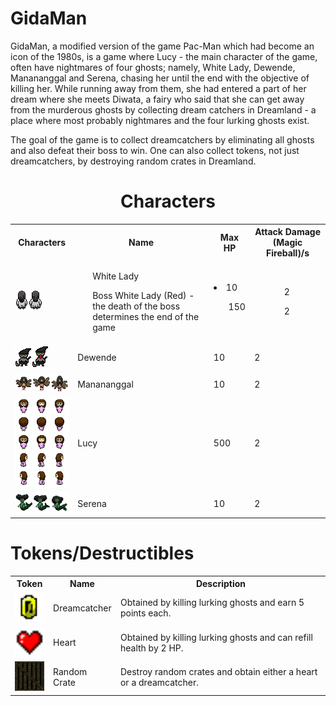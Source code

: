 # GidaMan
GidaMan, a modified version of the game Pac-Man which had become an icon of the 1980s, is a game where Lucy - the main character of the game, often have nightmares of four ghosts; namely, White Lady, Dewende, Manananggal and Serena, chasing her until the end with the objective of killing her. While running away from them, she had entered a part of her dream where she meets Diwata, a fairy who said that she can get away from the murderous ghosts by collecting dream catchers in Dreamland - a place where most probably nightmares and the four lurking ghosts exist.

The goal of the game is to collect dreamcatchers by eliminating all ghosts and also defeat their boss to win. One can also collect tokens, not just dreamcatchers, by destroying random crates in Dreamland.

<div id="header" align="center">
  <h1>Characters</h1>
  <table>
    <tr>
      <th>Characters</th>
      <th>Name</th>
      <th>Max HP</th>
      <th>Attack Damage (Magic Fireball)/s</th>
    </tr>
    <tr>
      <td>
        <img src="white-lady.png" alt="WhiteLady"/>
      </td>
      <td align="left">
        <div>
          <ul>White Lady</ul>
          <ul>Boss White Lady (Red) - the death of the boss determines the end of the game</ul>
        </div>
      </td>
      <td>
        <div>
          <li>10</li>
          <ul>150</ul>
        </div>
      </td>
      <td>
        <ul>
          <ul>2</ul>
          <ul>2</ul>
        </ul>
      </td>
    </tr>
    <tr>
      <td>
        <img src="dewende.png" alt="Dewende"/>
      </td>
      <td>Dewende</td>
      <td>10</td>
      <td>2</td>
    </tr>
    <tr>
      <td>
        <img src="manananggal.png" alt="Manananggal"/>
      </td>
      <td>Manananggal</td>
      <td>10</td>
      <td>2</td>
    </tr>
    <tr>
      <td>
        <img src="lucy.png" alt="Lucy"/>
      </td>
      <td>Lucy</td>
      <td>500</td>
      <td>2</td>
    </tr>
    <tr>
      <td>
        <img src="serena.png" alt="Serena"/>
      </td>
      <td>Serena</td>
      <td>10</td>
      <td>2</td>
    </tr>
  </table>
</div>

<div id="header">
  <h1>Tokens/Destructibles</h1>
  <table>
    <tr>
      <th>Token</th>
      <th>Name</th>
      <th>Description</th>
    </tr>
    <tr>
      <td><img src="dreamcatcher.png" width="50px"/></td>
      <td>Dreamcatcher</td>
      <td>Obtained by killing lurking ghosts and earn 5 points each.</td>
    </tr>
    <tr>
      <td><img src="heart.png" width="50px"/></td>
      <td>Heart</td>
      <td>Obtained by killing lurking ghosts and can refill health by 2 HP.</td>
    </tr>
    <tr>
      <td><img src="crate.png" width="50px"/></td>
      <td>Random Crate</td>
      <td>Destroy random crates and obtain either a heart or a dreamcatcher.</td>
    </tr>
  </table>
</div>

